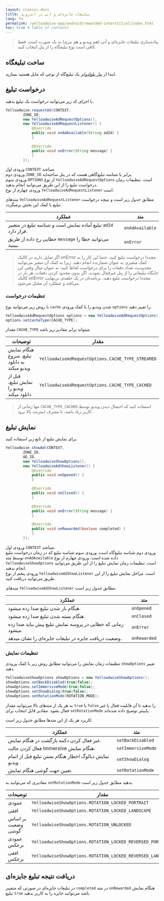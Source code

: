 ```yaml
---
layout: classic-docs
title: تبلیغات جایزه‌ای و آنی در اندروید
lang: fa
permalink: /yelloadwise-app/android/rewarded-interstitial/index.html
toc: true # table of contents
---
```


>پیاده‌سازی تبلیغات جایزه‌ای و آنی (هم ویدیو‌ و هم بنری) به یک صورت است. فقط کافی است نوع تبلیغگاه را از پنل انتخاب کنید.

## ساخت تبلیغگاه
ابتدا از [پنل یلوادوایز](https://business.yelloadwise.ir/) یک تبلیغ‌گاه از نوعی که مایل هستید بسازید.

## درخواست تبلیغ
با اجرای کد زیر می‌توانید درخواست یک تبلیغ بدهید.

```java
Yelloadwise.requestAd(CONTEXT,
        ZONE_ID,
        new YelloadwiseAdRequestOptions(),
        new YelloadwiseAdRequestListener() {
            @Override
            public void onAdAvailable(String adId) {
            }

            @Override
            public void onError(String message) {
            }
        });
```
ورودی اول `CONTEXT` میباشد.  
ورودی دوم `ZONE_ID` برابر با شناسه تبلیغ‌گاهی هست که در پنل ساخته‌اید.  
ورودی سوم `OPTIONS` از نوع `YelloadwiseAdRequestOptions` است. تنظیمات زمان درخواست تبلیغ را از این طریق می‌توانید انجام بدهید.  
ورودی چهارم از نوع `YelloadwiseAdRequestListener` است.  
  
متدهای `YelloadwiseAdRequestListener` مطابق جدول زیر است و نتیجه درخواست تبلیغ با کمک این بخش برمیگردد.

| عملکرد | متد |
| - | - |
| تبلیع آماده نمایش است و شناسه تبلیغ در متغییر `adId` قرار دارد. | `onAdAvailable` |
| خطایی رخ داده از طریق `message` می‌توانید خطا را ببینید. | `onError` |

>اگر تمایل دارید در کالبک onError مجددا درخواست تبلیغ کنید، حتما این کار را به کمک متغیری به
عنوان شمارنده انجام دهید. زیرا به کمک آن متغیر می‌توانید محدودیت تعداد دفعات را برای
درخواست لحاظ کنید. به عنوان مثال وقتی این جایگاه تبلیغاتی را از پنل غیرفعال نمودید، اگر بدون
محدود کردن دفعات، هر بار در کالبک onError مجددا درخواست تبلیغ دهید، برنامه‌تان در یک حلقه‌ی
بی‌نهایت می‌افتد و عملکرد آن مختل می‌شود.


### تنظیمات درخواست
با روش زیر می‌توانید نوع `cache` شدن ویدیو را با کمک ورودی `options` را تغییر دهید.  
```java
YelloadwiseAdRequestOptions options = new YelloadwiseAdRequestOptions();
options.setCacheType(CACHE_TYPE);
```
مقدار `CACHE_TYPE` میتواند برابر مقادیر زیر باشد.

| توضیحات | مقدار |
| - | - |
| هنگام نمایش تبلیغ، شروع به دانلود ویدیو میکند | `YelloadwiseAdRequestOptions.CACHE_TYPE_STREAMED` |
| قبل از نمایش تبلیغ، ویدیو را دانلود میکند | `YelloadwiseAdRequestOptions.CACHE_TYPE_CACHED` |

>تنها زمانی از `CACHE_TYPE_CACHED` استفاده کنید که احتمال دیدن ویدیو توسط کاربر زیاد باشد، تا مصرف اینترنت بالا نرود.

## نمایش تبلیغ
برای نمایش تبلیغ از تابغ زیر استفاده کنید.

```java
Yelloadwise.showAd(CONTEXT,
        ZONE_ID,
        AD_ID,
        new YelloadwiseShowOptions(),
        new YelloadwiseAdShowListener() {
            @Override
            public void onOpened() {
            }

            @Override
            public void onClosed() {
            }

            @Override
            public void onError(String message) {
            }

            @Override
            public void onRewarded(boolean completed) {
            }
        });
```

ورودی اول `CONTEXT` میباشد.  
ورودی دوم شناسه تبلیغ‌گاه است.
ورودی سوم شناسه تبلیغ که در زمان درخواست تبلیغ توسط متد `onAdAvailable` داده شده است.
ورودی چهارم از نوع `YelloadwiseShowOptions` است. تنظیمات زمان نمایش تبلیغ را از این طریق می‌توانید انجام بدهید.  
ورودی پنجم از نوع `YelloadwiseAdShowListener` است. مراحل نمایش تبلیغ را از این طریق می‌توانید دریافت کنید.  

متدهای `YelloadwiseAdShowListener` مطابق جدول زیر است.

| عملکرد | متد |
| - | - |
| هنگام باز شدن تبلیغ صدا زده میشود. | `onOpened` |
| هنگام بسته شدن تبلیغ صدا زده میشود. | `onClosed` |
| زمانی که خطایی در پروسه نمایش تبلیغ پیش بیاید صدا زده میشود. | `onError` |
| وضعیت دریافت جایزه در تبلیغات جایزه‌ای را نشان میدهد. | `onRewarded` |

### تنظیمات نمایش
تنظیمات زمان نمایش را می‌توانید مطابق روش زیر با کمک ورودی `showOptions` تغییر دهید.
```java
YelloadwiseShowOptions showOptions = new YelloadwiseShowOptions();
showOptions.setBackDisabled(true|false);
showOptions.setImmersiveMode(true|false);
showOptions.setShowDialog(true|false);
showOptions.setRotationMode(ROTATION_MODE);
```
به هر یک از متدهای بالا می‌توانید مقدار `true` یا `false` را بدهید تا آن قابلیت فعال یا غیر فعال بشود. مقادیر قابل انتخاب برای `setRotationMode` پایینتر توضیح داده شده‌اند.  

کاربرد هر یک از این متدها مطابق جدول زیر است.

| عملکرد | متد |
| - | - |
| غیر فعال کردن دکمه بازگشت در هنگام نمایش. | `setBackDisabled` |
| فعال کردن حالت Immersive هنگام نمایش. | `setImmersiveMode` |
| نمایش دیالوگ اخطار هنگام بستن تبلیغ قبل از اتمام ویدیو. | `setShowDialog` |
| تعیین جهت گوشی هنگام نمایش. | `setRotationMode` |
  
  
مقادیری که می‌توانید به `setRotationMode` بدهید مطابق جدول زیر است.

| توضیحات | مقدار                                                       |
| - |-------------------------------------------------------------|
| عمودی | `YelloadwiseShowOptions.ROTATION_LOCKED_PORTRAIT`           |
| افقی | `YelloadwiseShowOptions.ROTATION_LOCKED_LANDSCAPE`          |
| بر اساس وضعیت گوشی | `YelloadwiseShowOptions.ROTATION_UNLOCKED`                  |
| عمودی برعکس | `YelloadwiseShowOptions.ROTATION_LOCKED_REVERSED_PORTRAIT`            |
| افقی برعکس | `YelloadwiseShowOptions.ROTATION_LOCKED_REVERSED_LANDSCAPE` |

## دریافت نتیجه تبلیغ جایزه‌ای
در تبلیغات جایزه‌ای در صورتی که متفییر `completed` در متد `onRewarded` هنگام نمایش تبلیغ `true` باشد می‌توانید جایزه را به کاربر بدهید.
